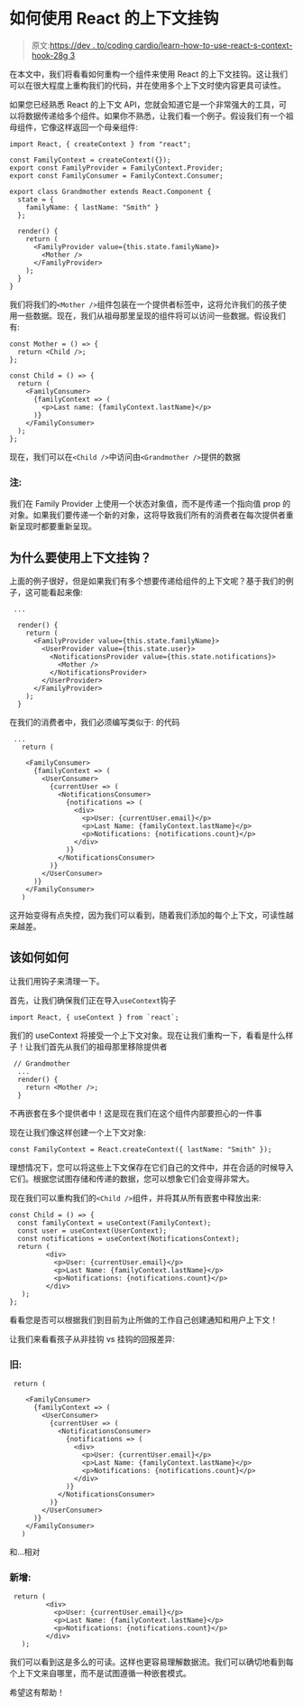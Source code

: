 # 如何使用 React 的上下文挂钩

> 原文:[https://dev . to/coding cardio/learn-how-to-use-react-s-context-hook-28g 3](https://dev.to/codingcardio/learn-how-to-use-react-s-context-hook-28g3)

在本文中，我们将看看如何重构一个组件来使用 React 的上下文挂钩。这让我们可以在很大程度上重构我们的代码，并在使用多个上下文时使内容更具可读性。

如果您已经熟悉 React 的上下文 API，您就会知道它是一个非常强大的工具，可以将数据传递给多个组件。如果你不熟悉，让我们看一个例子。假设我们有一个祖母组件，它像这样返回一个母亲组件:

```
import React, { createContext } from "react";

const FamilyContext = createContext({});
export const FamilyProvider = FamilyContext.Provider;
export const FamilyConsumer = FamilyContext.Consumer;

export class Grandmother extends React.Component {
  state = {
    familyName: { lastName: "Smith" }
  };

  render() {
    return (
      <FamilyProvider value={this.state.familyName}>
        <Mother />
      </FamilyProvider>
    );
  }
} 
```

我们将我们的`<Mother />`组件包装在一个提供者标签中，这将允许我们的孩子使用一些数据。现在，我们从祖母那里呈现的组件将可以访问一些数据。假设我们有:

```
const Mother = () => {
  return <Child />;
};

const Child = () => {
  return (
    <FamilyConsumer>
      {familyContext => (
        <p>Last name: {familyContext.lastName}</p>
      )}
    </FamilyConsumer>
  );
}; 
```

现在，我们可以在`<Child />`中访问由`<Grandmother />`提供的数据

### [](#note)注:

我们在 Family Provider 上使用一个状态对象值，而不是传递一个指向值 prop 的对象。如果我们要传递一个新的对象，这将导致我们所有的消费者在每次提供者重新呈现时都要重新呈现。

## [](#why-use-a-context-hook)为什么要使用上下文挂钩？

上面的例子很好，但是如果我们有多个想要传递给组件的上下文呢？基于我们的例子，这可能看起来像:

```
 ...

  render() {
    return (
      <FamilyProvider value={this.state.familyName}>
        <UserProvider value={this.state.user}>
          <NotificationsProvider value={this.state.notifications}>
            <Mother />
          </NotificationsProvider>
        </UserProvider>
      </FamilyProvider>
    );
  } 
```

在我们的消费者中，我们必须编写类似于:
的代码

```
 ...
   return (

    <FamilyConsumer>
      {familyContext => (
        <UserConsumer>
          {currentUser => (
            <NotificationsConsumer>
              {notifications => (
                <div>
                  <p>User: {currentUser.email}</p>
                  <p>Last Name: {familyContext.lastName}</p>
                  <p>Notifications: {notifications.count}</p>
                </div>
              )}
            </NotificationsConsumer>
          )}
        </UserConsumer>
      )}
    </FamilyConsumer> 
   ) 
```

这开始变得有点失控，因为我们可以看到，随着我们添加的每个上下文，可读性越来越差。

## [](#the-how)该如何如何

让我们用钩子来清理一下。

首先，让我们确保我们正在导入`useContext`钩子

```
import React, { useContext } from `react`; 
```

我们的 useContext 将接受一个上下文对象。现在让我们重构一下，看看是什么样子！让我们首先从我们的祖母那里移除提供者

```
 // Grandmother
  ...
  render() {
    return <Mother />;
  } 
```

不再嵌套在多个提供者中！这是现在我们在这个组件内部要担心的一件事

现在让我们像这样创建一个上下文对象:

```
const FamilyContext = React.createContext({ lastName: "Smith" }); 
```

理想情况下，您可以将这些上下文保存在它们自己的文件中，并在合适的时候导入它们。根据您试图存储和传递的数据，您可以想象它们会变得非常大。

现在我们可以重构我们的`<Child />`组件，并将其从所有嵌套中释放出来:

```
const Child = () => {
  const familyContext = useContext(FamilyContext);
  const user = useContext(UserContext);
  const notifications = useContext(NotificationsContext);
  return (
         <div>
           <p>User: {currentUser.email}</p>
           <p>Last Name: {familyContext.lastName}</p>
           <p>Notifications: {notifications.count}</p>
         </div>
   );
}; 
```

看看您是否可以根据我们到目前为止所做的工作自己创建通知和用户上下文！

让我们来看看孩子从非挂钩 vs 挂钩的回报差异:

### [](#old)旧:

```
 return (

    <FamilyConsumer>
      {familyContext => (
        <UserConsumer>
          {currentUser => (
            <NotificationsConsumer>
              {notifications => (
                <div>
                  <p>User: {currentUser.email}</p>
                  <p>Last Name: {familyContext.lastName}</p>
                  <p>Notifications: {notifications.count}</p>
                </div>
              )}
            </NotificationsConsumer>
          )}
        </UserConsumer>
      )}
    </FamilyConsumer> 
   ) 
```

和...相对

### [](#new)新增:

```
 return (
         <div>
           <p>User: {currentUser.email}</p>
           <p>Last Name: {familyContext.lastName}</p>
           <p>Notifications: {notifications.count}</p>
         </div>
   ); 
```

我们可以看到这是多么的可读。这样也更容易理解数据流。我们可以确切地看到每个上下文来自哪里，而不是试图遵循一种嵌套模式。

希望这有帮助！
